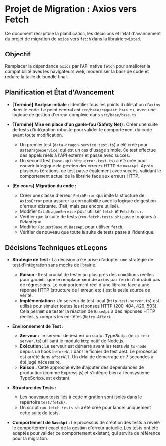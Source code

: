 # Projet de Migration : Axios vers Fetch

Ce document récapitule la planification, les décisions et l'état d'avancement du projet de migration de `axios` vers `fetch` dans la librairie `twisted`.

## Objectif

Remplacer la dépendance `axios` par l'API native `fetch` pour améliorer la compatibilité avec les navigateurs web, moderniser la base de code et réduire la taille du bundle final.

## Planification et État d'Avancement

-   **[Terminé]** **Analyse initiale :** Identifier tous les points d'utilisation d'`axios` dans le code. Le point central est `src/base/request.base.ts`, avec une logique de gestion d'erreur complexe dans `src/base/base.ts`.

-   **[Terminé]** **Mise en place d'un garde-fou (Safety Net) :** Créer une suite de tests d'intégration robuste pour valider le comportement du code avant toute modification. 
    -   Un premier test (`data-dragon-service.test.ts`) a été créé pour `DataDragonService`, qui est un cas d'usage simple. Ce test effectue des appels réels à l'API externe et passe avec succès.
    -   Un second test (`base-api-http-error.test.ts`) a été créé pour couvrir la logique de gestion des erreurs HTTP de `BaseApi`. Après plusieurs itérations, ce test passe également avec succès, validant le comportement actuel de la librairie face aux erreurs HTTP.

-   **[En cours]** **Migration du code :**
    -   Créer une classe d'erreur `FetchError` qui imite la structure de `AxiosError` pour assurer la compatibilité avec la logique de gestion d'erreur existante. (Fait, mais pas encore utilisé).
    -   Modifier `DataDragonService` pour utiliser `fetch` et `FetchError`.
    -   Vérifier que la suite de tests (`run-fetch-tests.sh`) passe toujours à l'identique.
    -   Modifier `RequestBase` et `BaseApi` pour utiliser `fetch`.
    -   Vérifier de nouveau que toute la suite de tests passe à l'identique.

## Décisions Techniques et Leçons

-   **Stratégie de Test :** La décision a été prise d'adopter une stratégie de test d'intégration sans mocks de librairie.
    -   **Raison :** Il est crucial de tester au plus près des conditions réelles pour garantir que le remplacement de `axios` par `fetch` n'introduit pas de régressions. Le comportement réel d'une librairie face à une réponse HTTP (structure de l'erreur, etc.) est la seule source de vérité.
    -   **Implémentation :** Un serveur de test local (`http-test-server.ts`) est utilisé pour simuler toutes les réponses HTTP (200, 404, 429, 503). Cela permet de tester la réaction de `BaseApi` à des réponses HTTP réelles, y compris les en-têtes (`Retry-After`).

-   **Environnement de Test :**
    -   **Serveur :** Le serveur de test est un script TypeScript (`http-test-server.ts`) utilisant le module `http` natif de Node.js.
    -   **Exécution :** Le serveur est démarré avant les tests via `ts-node` depuis un hook `beforeAll` dans le fichier de test Jest. Le processus est arrêté dans `afterAll`. Un délai de démarrage de 7 secondes a été jugé nécessaire.
    -   **Raison :** Cette approche évite d'ajouter des dépendances de production (comme Express.js) et s'intègre bien à l'écosystème TypeScript/Jest existant.

-   **Structure des Tests :**
    -   Les nouveaux tests liés à cette migration sont isolés dans le répertoire `test/fetch/`.
    -   Un script `run-fetch-tests.sh` a été créé pour lancer uniquement cette suite de tests.

-   **Comportement de `BaseApi` :** Le processus de création des tests a révélé le comportement exact de la gestion d'erreur actuelle. Les tests ont été adaptés pour valider ce comportement existant, qui servira de référence pour la migration.